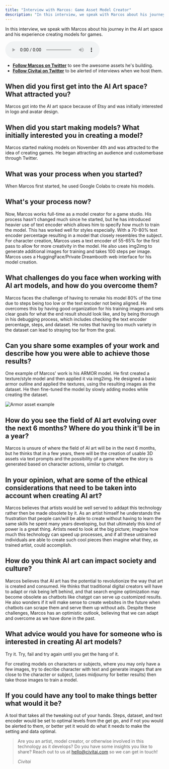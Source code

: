 ```yaml
---
title: "Interview with Marcos: Game Asset Model Creator"
description: "In this interview, we speak with Marcos about his journey in the AI art space and his experience creating models for games."
---
```


In this interview, we speak with Marcos about his journey in the AI art space and his experience creating models for games.

<audio controls>
  <source src="https://community-content.civitai.com/interviews/interview-marcos.mp3" type="audio/mpeg">
  Your browser does not support the audio element.
</audio>

- [**Follow Marcos on Twitter**](https://twitter.com/followmarcos) to see the awesome assets he's building.
- [**Follow Civitai on Twitter**](https://twitter.com/followmarcos) to be alerted of interviews when we host them.

## When did you first get into the AI Art space? What attracted you?
Marcos got into the AI art space because of Etsy and was initially interested in logo and avatar design.

## When did you start making models? What initially interested you in creating a model?
Marcos started making models on November 4th and was attracted to the idea of creating games. He began attracting an audience and customerbase through Twitter.

## What was your process when you started?
When Marcos first started, he used Google Colabs to create his models.

## What's your process now?
Now, Marcos works full-time as a model creator for a game studio. His process hasn't changed much since he started, but he has introduced heavier use of text encoder which allows him to specify how much to train the model. This has worked well for styles especially. With a 70-80% text encoder percentage resulting in a model that closely resembles the subject. For character creation, Marcos uses a text encoder of 55-65% for the first pass to allow for more creativity in the model. He also uses img2img to generate additional images for training and takes 100 steps per image. Marcos uses a HuggingFace/Private Dreambooth web interface for his model creation.

## What challenges do you face when working with AI art models, and how do you overcome them?
Marcos faces the challenge of having to remake his model 80% of the time due to steps being too low or the text encoder not being aligned. He overcomes this by having good organization for his training images and sets clear goals for what the end result should look like, and by being thorough in his debugging process, which includes checking the text encoder percentage, steps, and dataset. He notes that having too much variety in the dataset can lead to straying too far from the goal.

## Can you share some examples of your work and describe how you were able to achieve those results?
One example of Marcos' work is his ARMOR model. He first created a texture/style model and then applied it via img2img. He designed a basic armor outline and applied the textures, using the resulting images as the dataset. He then fine-tuned the model by slowly adding modes while creating the dataset.

![Armor asset example](https://i.imgur.com/G0LD1mR.jpg)

## How do you see the field of AI art evolving over the next 6 months? Where do you think it'll be in a year?
Marcos is unsure of where the field of AI art will be in the next 6 months, but he thinks that in a few years, there will be the creation of usable 3D assets via text prompts and the possibility of a game where the story is generated based on character actions, similar to chatgpt.

## In your opinion, what are some of the ethical considerations that need to be taken into account when creating AI art?
Marcos believes that artists would be well served to addapt this technology rather then be made obsolete by it. As an artist himself he understands the frustration  that people can/will be able to create without having to learn the same skills he spent many years developing, but that ultimately this kind of power is a great thing. Artists need to look at the big picture; imagine how much this technology can speed up processes, and if all these untrained individuals are able to create such cool pieces then imagine what they, as trained artist, could accomplish.

## How do you think AI art can impact society and culture?
Marcos believes that AI art has the potential to revolutionize the way that art is created and consumed. He thinks that traditional digital creators will have to adapt or risk being left behind, and that search engine optimization may become obsolete as chatbots like chatgpt can serve up customized results. He also wonders if it will make sense to create websites in the future when chatbots can scrape them and serve them up without ads. Despite these challenges, Marcos has an optimistic outlook, believing that we can adapt and overcome as we have done in the past.

## What advice would you have for someone who is interested in creating AI art models?
Try it. Try, fail and try again until you get the hang of it.

For creating models on characters or subjects, where you may only have a few images, try to decribe character with text and generate images that are close to the character or subject, (uses midjourny for better results) then take those images to train a model.

## If you could have any tool to make things better what would it be?
A tool that takes all the tweaking out of your hands. Steps, dataset, and text encoder would be set to optimal levels from the get go, and if not you would be alerted to them, or better yet it would do what it needs to make the setting and data optimal.

<blockquote>
Are you an artist, model creator, or otherwise involved in this technology as it develops? Do you have some insights you like to share? Reach out to us at <a href="mailto:hello@civitai.com">hello@civitai.com</a> so we can get in touch!

*Civitai*
</blockquote>
